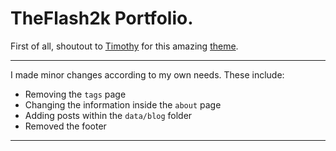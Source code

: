 # TheFlash2k Portfolio.

First of all, shoutout to [Timothy](https://github.com/timlrx) for this amazing [theme](https://github.com/timlrx/tailwind-nextjs-starter-blog).

---

I made minor changes according to my own needs. These include:

- Removing the `tags` page
- Changing the information inside the `about` page
- Adding posts within the `data/blog` folder
- Removed the footer

---
